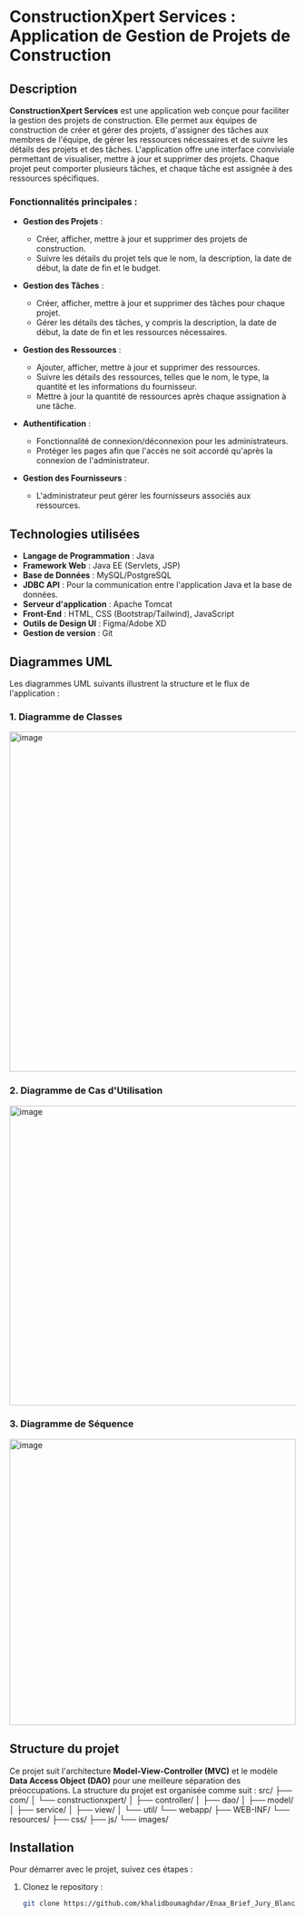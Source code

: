 # ConstructionXpert Services : Application de Gestion de Projets de Construction

## Description

**ConstructionXpert Services** est une application web conçue pour faciliter la gestion des projets de construction. Elle permet aux équipes de construction de créer et gérer des projets, d'assigner des tâches aux membres de l'équipe, de gérer les ressources nécessaires et de suivre les détails des projets et des tâches. L'application offre une interface conviviale permettant de visualiser, mettre à jour et supprimer des projets. Chaque projet peut comporter plusieurs tâches, et chaque tâche est assignée à des ressources spécifiques.

### Fonctionnalités principales :
- **Gestion des Projets** :
  - Créer, afficher, mettre à jour et supprimer des projets de construction.
  - Suivre les détails du projet tels que le nom, la description, la date de début, la date de fin et le budget.
  
- **Gestion des Tâches** :
  - Créer, afficher, mettre à jour et supprimer des tâches pour chaque projet.
  - Gérer les détails des tâches, y compris la description, la date de début, la date de fin et les ressources nécessaires.
  
- **Gestion des Ressources** :
  - Ajouter, afficher, mettre à jour et supprimer des ressources.
  - Suivre les détails des ressources, telles que le nom, le type, la quantité et les informations du fournisseur.
  - Mettre à jour la quantité de ressources après chaque assignation à une tâche.
  
- **Authentification** :
  - Fonctionnalité de connexion/déconnexion pour les administrateurs.
  - Protéger les pages afin que l'accès ne soit accordé qu'après la connexion de l'administrateur.

- **Gestion des Fournisseurs** :
  - L'administrateur peut gérer les fournisseurs associés aux ressources.

## Technologies utilisées

- **Langage de Programmation** : Java
- **Framework Web** : Java EE (Servlets, JSP)
- **Base de Données** : MySQL/PostgreSQL
- **JDBC API** : Pour la communication entre l'application Java et la base de données.
- **Serveur d'application** : Apache Tomcat
- **Front-End** : HTML, CSS (Bootstrap/Tailwind), JavaScript
- **Outils de Design UI** : Figma/Adobe XD
- **Gestion de version** : Git

## Diagrammes UML

Les diagrammes UML suivants illustrent la structure et le flux de l'application :

### 1. **Diagramme de Classes**  
<img width="599" alt="image" src="https://github.com/user-attachments/assets/f6fe1bd7-06af-49d9-b899-9a88a5006336" />

### 2. **Diagramme de Cas d'Utilisation**  
<img width="528" alt="image" src="https://github.com/user-attachments/assets/e2b7704c-af59-44eb-b3f8-d63633dc53f5" />

### 3. **Diagramme de Séquence**  
<img width="504" alt="image" src="https://github.com/user-attachments/assets/5d881ea4-8142-4c07-9074-49357f946879" />

## Structure du projet

Ce projet suit l'architecture **Model-View-Controller (MVC)** et le modèle **Data Access Object (DAO)** pour une meilleure séparation des préoccupations. La structure du projet est organisée comme suit :
src/ ├── com/ │ └── constructionxpert/ │ ├── controller/ │ ├── dao/ │ ├── model/ │ ├── service/ │ ├── view/ │ └── util/ └── webapp/ ├── WEB-INF/ └── resources/ ├── css/ ├── js/ └── images/

## Installation

Pour démarrer avec le projet, suivez ces étapes :

1. Clonez le repository :
   ```bash
   git clone https://github.com/khalidboumaghdar/Enaa_Brief_Jury_Blanc.git


